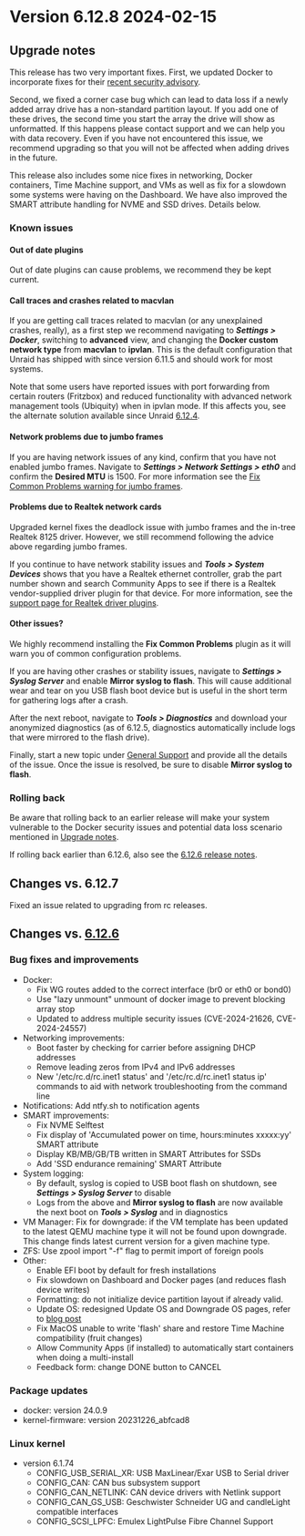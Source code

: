 # Version 6.12.8 2024-02-15

## Upgrade notes

This release has two very important fixes.  First, we updated Docker to incorporate fixes for their
[recent security advisory](https://www.docker.com/blog/docker-security-advisory-multiple-vulnerabilities-in-runc-buildkit-and-moby/).

Second, we fixed a corner case bug which can lead to data loss if a newly added array drive has a non-standard partition
layout. If you add one of these drives, the second time you start the array the drive will show as unformatted. If this happens
please contact support and we can help you with data recovery. Even if you have not encountered this issue, we recommend upgrading
so that you will not be affected when adding drives in the future.

This release also includes some nice fixes in networking, Docker containers, Time Machine support, and VMs as well as fix for a
slowdown some systems were having on the Dashboard. We have also improved the SMART attribute handling for NVME and SSD drives.
Details below.

### Known issues

#### Out of date plugins

Out of date plugins can cause problems, we recommend they be kept current.

#### Call traces and crashes related to macvlan

If you are getting call traces related to macvlan (or any unexplained crashes, really), as a first step
we recommend navigating to ***Settings > Docker***, switching to **advanced** view, and changing
the **Docker custom network type** from **macvlan** to **ipvlan**. This is the default configuration
that Unraid has shipped with since version 6.11.5 and should work for most systems.

Note that some users have reported issues with port forwarding from certain routers (Fritzbox) and reduced
functionality with advanced network management tools (Ubiquity) when in ipvlan mode. If this affects you,
see the alternate solution available since Unraid [6.12.4](6.12.4.mc#fix-for-macvlan-call-traces).

#### Network problems due to jumbo frames

If you are having network issues of any kind, confirm that you have not enabled jumbo frames.
Navigate to ***Settings > Network Settings > eth0*** and confirm the **Desired MTU** is 1500.
For more information see the [Fix Common Problems warning for jumbo frames](https://forums.unraid.net/topic/120220-fix-common-problems-more-information/page/2/#comment-1167702).

#### Problems due to Realtek network cards

Upgraded kernel fixes the deadlock issue with jumbo frames and the in-tree Realtek 8125 driver. However, we
still recommend following the advice above regarding jumbo frames.

If you continue to have network stability issues and ***Tools > System Devices*** shows that you have a Realtek ethernet controller,
grab the part number shown and search Community Apps to see if there is a Realtek vendor-supplied driver plugin for that device.
For more information, see the [support page for Realtek driver plugins](https://forums.unraid.net/topic/141349-plugin-realtek-r8125-r8168-and-r81526-drivers/).

#### Other issues?

We highly recommend installing the **Fix Common Problems** plugin as it will warn you of common configuration problems.

If you are having other crashes or stability issues, navigate to ***Settings > Syslog Server*** and
enable **Mirror syslog to flash**. This will cause additional wear and tear on you USB flash boot device but is
useful in the short term for gathering logs after a crash.

After the next reboot, navigate to ***Tools > Diagnostics*** and download your anonymized diagnostics (as of 6.12.5,
diagnostics automatically include logs that were mirrored to the flash drive).

Finally, start a new topic under [General Support](https://forums.unraid.net/forum/55-general-support/) and provide all the
details of the issue. Once the issue is resolved, be sure to disable **Mirror syslog to flash**.

### Rolling back

Be aware that rolling back to an earlier release will make your system vulnerable to the Docker security issues and potential data loss scenario mentioned in [Upgrade notes](#upgrade-notes).

If rolling back earlier than 6.12.6, also see the [6.12.6 release notes](6.12.6.md#rolling-back).

## Changes vs. 6.12.7

Fixed an issue related to upgrading from rc releases.

## Changes vs. [6.12.6](6.12.6.md)

### Bug fixes and improvements

* Docker:
  * Fix WG routes added to the correct interface (br0 or eth0 or bond0)
  * Use "lazy unmount" unmount of docker image to prevent blocking array stop
  * Updated to address multiple security issues (CVE-2024-21626, CVE-2024-24557)
* Networking improvements:
  * Boot faster by checking for carrier before assigning DHCP addresses
  * Remove leading zeros from IPv4 and IPv6 addresses
  * New '/etc/rc.d/rc.inet1 status' and '/etc/rc.d/rc.inet1 status ip' commands to aid with network troubleshooting from the command line
* Notifications: Add ntfy.sh to notification agents
* SMART improvements:
  * Fix NVME Selftest
  * Fix display of 'Accumulated power on time, hours:minutes xxxxx:yy' SMART attribute
  * Display KB/MB/GB/TB written in SMART Attributes for SSDs
  * Add 'SSD endurance remaining' SMART Attribute
* System logging:
  * By default, syslog is copied to USB boot flash on shutdown, see ***Settings > Syslog Server*** to disable
  * Logs from the above and **Mirror syslog to flash** are now available the next boot on ***Tools > Syslog*** and in diagnostics
* VM Manager: Fix for downgrade: if the VM template has been updated to the latest QEMU machine type it will not be
found upon downgrade.  This change finds latest current version for a given machine type.
* ZFS: Use zpool import "-f" flag to permit import of foreign pools
* Other:
  * Enable EFI boot by default for fresh installations
  * Fix slowdown on Dashboard and Docker pages (and reduces flash device writes)
  * Formatting: do not initialize device partition layout if already valid.
  * Update OS: redesigned Update OS and Downgrade OS pages, refer to [blog post](https://unraid.net/blog/new-update-os-tool)
  * Fix MacOS unable to write 'flash' share and restore Time Machine compatibility (fruit changes)
  * Allow Community Apps (if installed) to automatically start containers when doing a multi-install
  * Feedback form: change DONE button to CANCEL

### Package updates

* docker: version 24.0.9
* kernel-firmware: version 20231226_abfcad8

### Linux kernel

* version 6.1.74
  * CONFIG_USB_SERIAL_XR: USB MaxLinear/Exar USB to Serial driver
  * CONFIG_CAN: CAN bus subsystem support
  * CONFIG_CAN_NETLINK: CAN device drivers with Netlink support
  * CONFIG_CAN_GS_USB: Geschwister Schneider UG and candleLight compatible interfaces
  * CONFIG_SCSI_LPFC: Emulex LightPulse Fibre Channel Support
